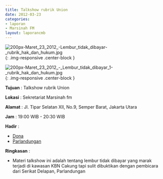 ```yaml
---
title: Talkshow rubrik Union
date: 2012-03-23
categories:
- laporan
- Marsinah FM
layout: laporancmb
---
```



![200px-Maret_23_2012_-_Lembur_tidak_dibayar_-_rubrik_hak_dan_hukum.jpg](/uploads/200px-Maret_23_2012_-_Lembur_tidak_dibayar_-_rubrik_hak_dan_hukum.jpg){: .img-responsive .center-block }

![200px-Maret_23_2012_-_Lembur_tidak_dibayar_1-_rubrik_hak_dan_hukum.jpg](/uploads/200px-Maret_23_2012_-_Lembur_tidak_dibayar_1-_rubrik_hak_dan_hukum.jpg){: .img-responsive .center-block }


**Tujuan** : Talkshow rubrik Union

**Lokasi** : Sekretariat Marsinah fm

**Alamat** : Jl. Tipar Selatan XII, No.9, Semper Barat, Jakarta Utara

**Jam** : 19:00 WIB - 20:30 WIB

**Hadir** : 
* [Dona](http://wiki.ciptamedia.org/wiki/Dona)
* [Parlandungan](http://wiki.ciptamedia.org/wiki/Parlandungan)

**Ringkasan** : 
* Materi talkshow ini adalah tentang lembur tidak dibayar yang marak terjadi di kawasan KBN Cakung tapi sulit dibuktikan dengan pembicara dari Serikat Delapan, Parlandungan
